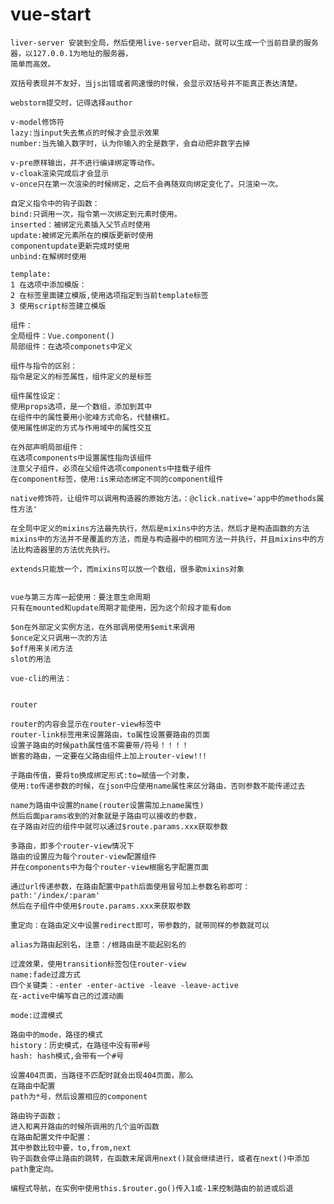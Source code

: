 # vue-start
    liver-server 安装到全局，然后使用live-server启动，就可以生成一个当前目录的服务器，以127.0.0.1为地址的服务器，
    简单而高效。
    
    双括号表现并不友好，当js出错或者网速慢的时候，会显示双括号并不能真正表达清楚。
    
    webstorm提交时，记得选择author
    
    v-model修饰符
    lazy:当input失去焦点的时候才会显示效果
    number:当先输入数字时，认为你输入的全是数字，会自动把非数字去掉
    
    v-pre原样输出，并不进行编译绑定等动作。
    v-cloak渲染完成后才会显示
    v-once只在第一次渲染的时候绑定，之后不会再随双向绑定变化了。只渲染一次。
    
    自定义指令中的钩子函数：
    bind:只调用一次，指令第一次绑定到元素时使用。
    inserted：被绑定元素插入父节点时使用
    update:被绑定元素所在的模版更新时使用
    componentupdate更新完成时使用
    unbind:在解绑时使用
    
    template:
    1 在选项中添加模版：
    2 在标签里面建立模版,使用选项指定到当前template标签
    3 使用script标签建立模版
    
    组件：
    全局组件：Vue.component()
    局部组件：在选项componets中定义
    
    组件与指令的区别：
    指令是定义的标签属性，组件定义的是标签
    
    组件属性设定：
    使用props选项，是一个数组，添加到其中
    在组件中的属性要用小驼峰方式命名，代替横杠。
    使用属性绑定的方式与作用域中的属性交互
    
    在外部声明局部组件：
    在选项components中设置属性指向该组件
    注意父子组件，必须在父组件选项components中挂载子组件
    在component标签，使用:is来动态绑定不同的component组件
    
    native修饰符，让组件可以调用构造器的原始方法。：@click.native='app中的methods属性方法'
    
    在全局中定义的mixins方法最先执行，然后是mixins中的方法，然后才是构造函数的方法
    mixins中的方法并不是覆盖的方法，而是与构造器中的相同方法一并执行，并且mixins中的方法比构造器里的方法优先执行。
    
    extends只能放一个，而mixins可以放一个数组，很多歌mixins对象
    
    
    vue与第三方库一起使用：要注意生命周期
    只有在mounted和update周期才能使用，因为这个阶段才能有dom
    
    $on在外部定义实例方法，在外部调用使用$emit来调用
    $once定义只调用一次的方法
    $off用来关闭方法
    slot的用法
    
    vue-cli的用法：
    
    
    router
    
    router的内容会显示在router-view标签中
    router-link标签用来设置路由，to属性设置要路由的页面
    设置子路由的时候path属性值不需要带/符号！！！！
    嵌套的路由，一定要在父路由组件上加上router-view!!!
    
    子路由传值，要将to换成绑定形式:to=赋值一个对象，
    使用:to传递参数的时候，在json中应使用name属性来区分路由，否则参数不能传递过去
    
    name为路由中设置的name(router设置需加上name属性)
    然后后面params收到的对象就是子路由可以接收的参数，
    在子路由对应的组件中就可以通过$route.params.xxx获取参数
    
    多路由，即多个router-view情况下
    路由的设置应为每个router-view配置组件
    并在components中为每个router-view根据名字配置页面
    
    通过url传递参数，在路由配置中path后面使用冒号加上参数名称即可：path:'/index/:param'
    然后在子组件中使用$route.params.xxx来获取参数
    
    重定向：在路由定义中设置redirect即可，带参数的，就带同样的参数就可以
    
    alias为路由起别名，注意：/根路由是不能起别名的
    
    过渡效果，使用transition标签包住router-view
    name:fade过渡方式
    四个关键类：-enter -enter-active -leave -leave-active
    在-active中编写自己的过渡动画
    
    mode:过渡模式
    
    路由中的mode，路径的模式
    history：历史模式，在路径中没有带#号
    hash: hash模式,会带有一个#号
    
    设置404页面，当路径不匹配时就会出现404页面，那么
    在路由中配置
    path为*号，然后设置相应的component
    
    路由钩子函数；
    进入和离开路由的时候所调用的几个监听函数
    在路由配置文件中配置：
    其中参数比较中要，to,from,next
    钩子函数会停止路由的跳转，在函数末尾调用next()就会继续进行，或者在next()中添加path重定向。
    
    编程式导航，在实例中使用this.$router.go()传入1或-1来控制路由的前进或后退